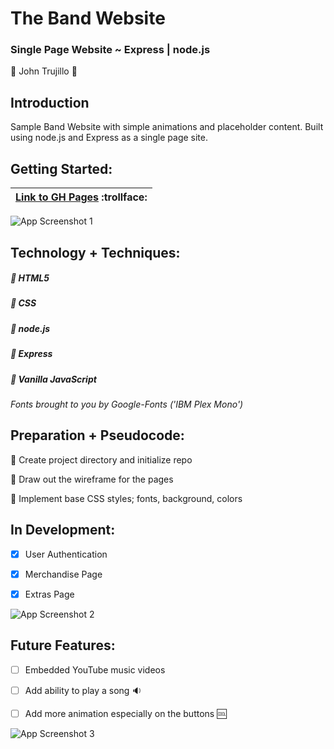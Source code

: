 # The Band Website

### Single Page Website ~ Express | node.js 

:large_blue_circle: John Trujillo :large_blue_circle:


## Introduction
Sample Band Website with simple animations and placeholder content. Built using node.js and Express as a single page site. 


## Getting Started:

| [Link to GH Pages](https://amriikk.github.io/node-express-site/) :trollface: | 
| ------------ |

![App Screenshot 1](https://i.imgur.com/3Lg25Bi.png)


## Technology + Techniques: 

##### :small_blue_diamond: HTML5

##### :small_blue_diamond: CSS

##### :small_blue_diamond: node.js

##### :small_blue_diamond: Express

##### :small_blue_diamond: Vanilla JavaScript


*Fonts brought to you by Google-Fonts ('IBM Plex Mono')*



## Preparation + Pseudocode:

:thought_balloon: Create project directory and initialize repo

:thought_balloon: Draw out the wireframe for the pages

:thought_balloon: Implement base CSS styles; fonts, background, colors



## In Development:

- [x] User Authentication

- [x] Merchandise Page

- [x] Extras Page

![App Screenshot 2](https://i.imgur.com/PUOkfuL.png)


## Future Features:

- [ ] Embedded YouTube music videos

- [ ] Add ability to play a song :sound:

- [ ] Add more animation especially on the buttons :cool:

![App Screenshot 3](https://i.imgur.com/6MjMVW5.png)



